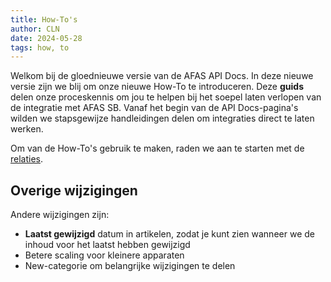 ```yaml
---
title: How-To's
author: CLN
date: 2024-05-28
tags: how, to
---
```


Welkom bij de gloednieuwe versie van de AFAS API Docs. In deze nieuwe versie zijn we blij om onze nieuwe How-To te introduceren. Deze **guids** delen onze proceskennis om jou te helpen bij het soepel laten verlopen van de integratie met AFAS SB. Vanaf het begin van de API Docs-pagina's wilden we stapsgewijze handleidingen delen om integraties direct te laten werken.

Om van de How-To's gebruik te maken, raden we aan te starten met de [relaties](https://docs.afas.help/sb/en/howto%20relations).

## Overige wijzigingen

Andere wijzigingen zijn:

- **Laatst gewijzigd** datum in artikelen, zodat je kunt zien wanneer we de inhoud voor het laatst hebben gewijzigd
- Betere scaling voor kleinere apparaten
- New-categorie om belangrijke wijzigingen te delen
